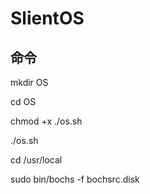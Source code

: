 # SlientOS

## 命令

mkdir OS

cd OS

chmod +x ./os.sh

./os.sh

cd /usr/local

sudo bin/bochs -f bochsrc.disk
